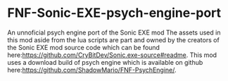 # FNF-Sonic-EXE-psych-engine-port
An unnoficial psych engine port of the Sonic EXE mod
The assets used in this mod aside from the lua scripts are part and owned by the creators of the Sonic EXE mod source code which can be found here:https://github.com/CryBitDev/Sonic.exe-source#readme.
This mod uses a download build of psych engine which is available on github here:https://github.com/ShadowMario/FNF-PsychEngine/.
